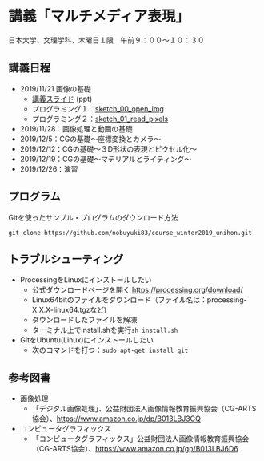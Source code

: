 # 講義「マルチメディア表現」

日本大学、文理学科、木曜日１限　午前９：００〜１０：３０



## 講義日程

- 2019/11/21 画像の基礎
  - [講義スライド](https://www.dropbox.com/s/67faulum2buvlf7/lec2_image.pptx?dl=0) (ppt)
  - プログラミング１：[sketch_00_open_img](/sketch_00_open_img)
  - プログラミング２：[sketch_01_read_pixels](/sketch_01_read_pixels)
- 2019/11/28：画像処理と動画の基礎
- 2019/12/5：CGの基礎〜座標変換とカメラ〜
- 2019/12/12：CGの基礎〜３D形状の表現とピクセル化〜
- 2019/12/19：CGの基礎〜マテリアルとライティング〜
- 2019/12/26：演習


## プログラム

Gitを使ったサンプル・プログラムのダウンロード方法
```
git clone https://github.com/nobuyuki83/course_winter2019_unihon.git
```



## トラブルシューティング

- ProcessingをLinuxにインストールしたい
  - 公式ダウンロードページを開く https://processing.org/download/
  - Linux64bitのファイルをダウンロード（ファイル名は：processing-X.X.X-linux64.tgzなど)
  - ダウンロードしたファイルを解凍
  - ターミナル上でinstall.shを実行```sh install.sh```
- GitをUbuntu(Linux)にインストールしたい
  - 次のコマンドを打つ：```sudo apt-get install git```




## 参考図書


- 画像処理
  - 「デジタル画像処理」、公益財団法人画像情報教育振興協会（CG-ARTS協会）、https://www.amazon.co.jp/dp/B013LBJ3GQ
- コンピュータグラフィックス
  - 「コンピュータグラフィックス」公益財団法人画像情報教育振興協会（CG-ARTS協会）、https://www.amazon.co.jp/gp/B013LBJ6D6



